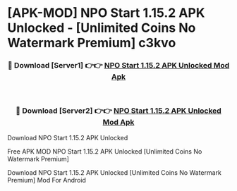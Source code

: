 # [APK-MOD] NPO Start 1.15.2 APK Unlocked - [Unlimited Coins No Watermark Premium] c3kvo



<div align="center">
<h3>🔴 Download [Server1] 👉👉 <a href="https://momento.my/?title=NPO_Start_1.15.2_APK_Unlocked">NPO Start 1.15.2 APK Unlocked Mod Apk</a></h3><br>

<h3>🔴 Download [Server2] 👉👉 <a href="https://momento.my/?title=NPO_Start_1.15.2_APK_Unlocked">NPO Start 1.15.2 APK Unlocked Mod Apk</a></h3>
</div>



Download NPO Start 1.15.2 APK Unlocked 

Free APK MOD NPO Start 1.15.2 APK Unlocked [Unlimited Coins No Watermark Premium]

Download NPO Start 1.15.2 APK Unlocked [Unlimited Coins No Watermark Premium] Mod For Android
